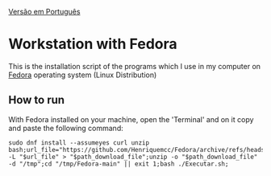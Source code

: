 [Versão em Português](README.md)

# Workstation with Fedora

This is the installation script of the programs which I use in my computer on [Fedora](https://getfedora.org) operating
system (Linux Distribution)

## How to run

With Fedora installed on your machine, open the 'Terminal' and on it copy and paste the following command:

```
sudo dnf install --assumeyes curl unzip bash;url_file="https://github.com/Henriquemcc/Fedora/archive/refs/heads/main.zip";path_download_file="/tmp/Fedora_main.zip";curl -L "$url_file" > "$path_download_file";unzip -o "$path_download_file" -d "/tmp";cd "/tmp/Fedora-main" || exit 1;bash ./Executar.sh;
```
